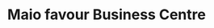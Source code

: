 ---
title: "Maio favour Business Centre"
url: /kambia/maio-favour-business-centre/
shop: Kosmetik
---
